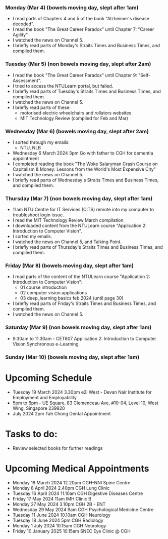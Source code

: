 ### Monday (Mar 4) (bowels moving day, slept after 1am)
- I read parts of Chapters 4 and 5 of the book "Alzheimer's disease decoded".
- I read the book "The Great Career Paradox" until Chapter 7: "Career Agility".
- I watched the news on Channel 5.
- I briefly read parts of Monday's Straits Times and Business Times, and compiled them.

### Tuesday (Mar 5) (non bowels moving day, slept after 2am)
- I read the book "The Great Career Paradox" until Chapter 9: "Self-Assessment".
- I tried to access the NTULearn portal, but failed.
- I briefly read parts of Tuesday's Straits Times and Business Times, and compiled them.
- I watched the news on Channel 5.
- I briefly read parts of these:
    - motorised electric wheelchairs and rollators websites
    - MIT Technology Review (compiled for Feb and Mar)

### Wednesday (Mar 6) (bowels moving day, slept after 2am)
- I sorted through my emails: 
    - NTU, NLB
- Wednesday 6 March 2024 3pm Go with father to CGH for dementia appointment
- I completed reading the book "The Woke Salaryman Crash Course on Capitalism & Money: Lessons from the World's Most Expensive City"
- I watched the news on Channel 5.
- I briefly read parts of Wednesday's Straits Times and Business Times, and compiled them.

### Thursday (Mar 7) (non bowels moving day, slept after 1am)
- 11am NTU Centre for IT Services (CITS) remote into my computer to troubleshoot login issue.
- I read the MIT Technology Review March compilation.
- I downloaded content from the NTULearn course "Application 2: Introduction to Computer Vision".
- I sorted my emails.
- I watched the news on Channel 5, and Talking Point.
- I briefly read parts of Thursday's Straits Times and Business Times, and compiled them.

### Friday (Mar 8) (bowels moving day, slept after 1am)
- I read parts of the content of the NTULearn course "Application 2: Introduction to Computer Vision": 
    - 01 course introduction
    - 02 computer vision applications
    - 03 deep_learning basics feb 2024 (until page 30)
- I briefly read parts of Friday's Straits Times and Business Times, and compiled them.
- I watched the news on Channel 5.

### Saturday (Mar 9) (non bowels moving day, slept after 1am)
- 9.30am to 11.30am - CET807 Application 2: Introduction to Computer Vision Synchronous e-Learning


### Sunday (Mar 10) (bowels moving day, slept after 1am)




# Upcoming Schedule
- Tuesday 19 March 2024 3.30pm e2i West - Devan Nair Institute for Employment and Employability
- 5pm to 6pm - UE Square, 83 Clemenceau Ave, #10-04, Level 10, West Wing, Singapore 239920
- July 2024 2pm Tah Chong Dental Appointment

# Tasks to do:
- Review selected books for further readings

# Upcoming Medical Appointments
- Monday 18 March 2024 12.20pm CGH-NNI Spine Centre
- Monday 8 April 2024 2.40pm CGH Lung Clinic
- Tuesday 16 April 2024 11.10am CGH Digestive Diseases Centre
- Friday 17 May 2024 11am IMH Clinic B
- Monday 27 May 2024 3.10pm CGH 2B - ENT
- Wednesday 29 May 2024 9am CGH Psychological Medicine Centre
- Tuesday 11 June 2024 10.10am CGH Neurology
- Tuesday 18 June 2024 5pm CGH Radiology
- Monday 1 July 2024 10.15am CGH Neurology
- Friday 10 January 2025 10.15am SNEC Eye Clinic @ CGH
